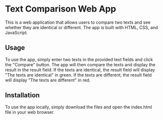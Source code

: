 # Text Comparison Web App
This is a web application that allows users to compare two texts and see whether they are identical or different. The app is built with HTML, CSS, and JavaScript.

## Usage
To use the app, simply enter two texts in the provided text fields and click the "Compare" button. The app will then compare the texts and display the result in the result field. If the texts are identical, the result field will display "The texts are identical" in green. If the texts are different, the result field will display "The texts are different" in red.

## Installation
To use the app locally, simply download the files and open the index.html file in your web browser.
